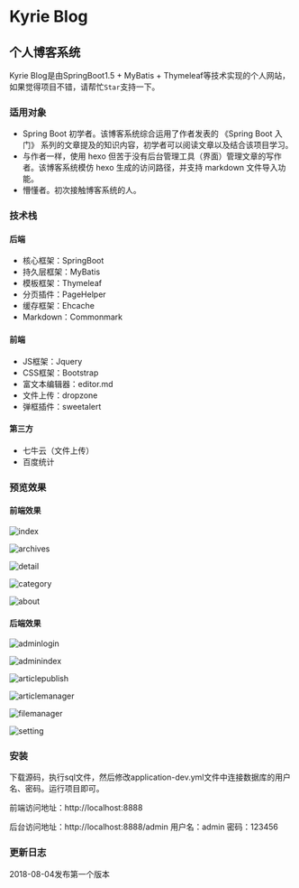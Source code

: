 # Kyrie Blog
## 个人博客系统
Kyrie Blog是由SpringBoot1.5 + MyBatis + Thymeleaf等技术实现的个人网站，如果觉得项目不错，请帮忙`Star`支持一下。
### 适用对象
* Spring Boot 初学者。该博客系统综合运用了作者发表的 《Spring Boot 入门》 系列的文章提及的知识内容，初学者可以阅读文章以及结合该项目学习。
* 与作者一样，使用 hexo 但苦于没有后台管理工具（界面）管理文章的写作者。该博客系统模仿 hexo 生成的访问路径，并支持 markdown 文件导入功能。
* 懵懂者。初次接触博客系统的人。
### 技术栈
#### 后端
* 核心框架：SpringBoot
* 持久层框架：MyBatis
* 模板框架：Thymeleaf
* 分页插件：PageHelper
* 缓存框架：Ehcache
* Markdown：Commonmark

#### 前端
* JS框架：Jquery
* CSS框架：Bootstrap
* 富文本编辑器：editor.md
* 文件上传：dropzone
* 弹框插件：sweetalert

#### 第三方
* 七牛云（文件上传）
* 百度统计

### 预览效果
#### 前端效果
![index](http://pcschpyz4.bkt.clouddn.com/index.png)

![archives](http://pcschpyz4.bkt.clouddn.com/archives.png)

![detail](http://pcschpyz4.bkt.clouddn.com/detail.png)

![category](http://pcschpyz4.bkt.clouddn.com/category.png)

![about](http://pcschpyz4.bkt.clouddn.com/about.png)

#### 后端效果
![adminlogin](http://pcschpyz4.bkt.clouddn.com/adminlogin.png)

![adminindex](http://pcschpyz4.bkt.clouddn.com/adminindex.png)

![articlepublish](http://pcschpyz4.bkt.clouddn.com/articlepublish.png)

![articlemanager](http://pcschpyz4.bkt.clouddn.com/articlemanager.png)

![filemanager](http://pcschpyz4.bkt.clouddn.com/filemanager.png)

![setting](http://pcschpyz4.bkt.clouddn.com/setting.png)

### 安装
下载源码，执行sql文件，然后修改application-dev.yml文件中连接数据库的用户名、密码。运行项目即可。

前端访问地址：http://localhost:8888

后台访问地址：http://localhost:8888/admin 用户名：admin 密码：123456

### 更新日志
2018-08-04发布第一个版本

